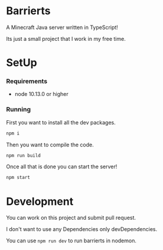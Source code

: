 # Barrierts

A Minecraft Java server written in TypeScript!

Its just a small project that I work in my free time.

# SetUp

### Requirements

-   node 10.13.0 or higher

### Running

First you want to install all the dev packages.

```bash
npm i
```

Then you want to compile the code.

```bash
npm run build
```

Once all that is done you can start the server!

```bash
npm start
```

# Development

You can work on this project and submit pull request.

I don't want to use any Dependencies only devDependencies.

You can use `npm run dev` to run barrierts in nodemon.
